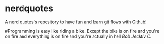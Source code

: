 # nerdquotes
A nerd quotes's repository to have fun and learn git flows with Github!

#Programming is easy like riding a bike. Except the bike is on fire and you're on fire and everything is on fire and you're actually in hell
*Bob Jecktiv C.*
